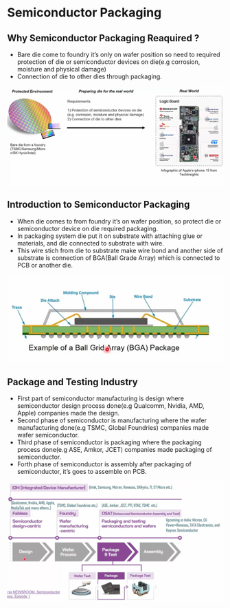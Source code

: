 # Semiconductor Packaging
## Why Semiconductor Packaging Reaquired ?
 <ul>
  <li>Bare die come to foundry it’s only on wafer position so need to required protection of die or
      semiconductor devices on die(e.g corrosion, moisture and physical damage)</li>
 <li>Connection of die to other dies through packaging.</li>
 </ul>
 <img src="/SCR/IMG1.jpg" atl="image">
 
 ## Introduction to Semiconductor Packaging
* When die comes to from foundry it’s on wafer position, so protect die or semiconductor device on die required packaging.
* In packaging system die put it on substrate with attaching glue or materials, and die connected to substrate with wire.
* This wire stich from die to substrate make wire bond and another side of substrate is connection of BGA(Ball Grade Array) which is connected to PCB or another die.    
<img src="/SCR/IMG2.jpg" atl="Image">

## Package and Testing Industry
* First part of semiconductor manufacturing is design where semiconductor design process done(e.g Qualcomm, Nvidia, AMD, Apple)  companies made the design.
* Second phase of semiconductor is manufacturing where the wafer manufacturing done(e.g TSMC, Global Foundries) companies made wafer semiconductor.
* Third phase of semiconductor is packaging where the packaging process done(e.g ASE, Amkor, JCET) companies made packaging of semiconductor.
* Forth phase of semiconductor is assembly after packaging of semiconductor, it’s goes to assemble on PCB.
<img src="/SCR/IMG3.jpg" alt="image">









         
